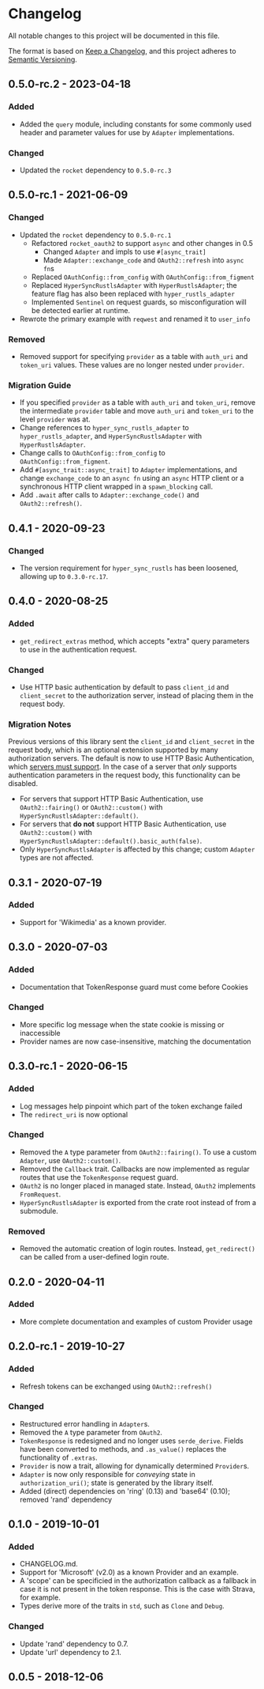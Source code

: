 # Changelog
All notable changes to this project will be documented in this file.

The format is based on [Keep a Changelog](https://keepachangelog.com/en/1.0.0/),
and this project adheres to [Semantic Versioning](https://semver.org/spec/v2.0.0.html).

## 0.5.0-rc.2 - 2023-04-18
### Added
- Added the `query` module, including constants for some commonly used
  header and parameter values for use by `Adapter` implementations.
### Changed
- Updated the `rocket` dependency to `0.5.0-rc.3`

## 0.5.0-rc.1 - 2021-06-09
### Changed
- Updated the `rocket` dependency to `0.5.0-rc.1`
  - Refactored `rocket_oauth2` to support `async` and other changes in 0.5
    - Changed `Adapter` and impls to use `#[async_trait]`
    - Made `Adapter::exchange_code` and `OAuth2::refresh` into `async fn`s
  - Replaced `OAuthConfig::from_config` with `OAuthConfig::from_figment`
  - Replaced `HyperSyncRustlsAdapter` with `HyperRustlsAdapter`; the feature
    flag has also been replaced with `hyper_rustls_adapter`
  - Implemented `Sentinel` on request guards, so misconfiguration will be
    detected earlier at runtime.
- Rewrote the primary example with `reqwest` and renamed it to `user_info`

### Removed
- Removed support for specifying `provider` as a table with `auth_uri`
  and `token_uri` values. These values are no longer nested under `provider`.

### Migration Guide
* If you specified `provider` as a table with `auth_uri` and `token_uri`,
  remove the intermediate `provider` table and move `auth_uri` and `token_uri`
  to the level `provider` was at.
* Change references to `hyper_sync_rustls_adapter` to `hyper_rustls_adapter`,
  and `HyperSyncRustlsAdapter` with `HyperRustlsAdapter`.
* Change calls to `OAuthConfig::from_config` to `OAuthConfig::from_figment`.
* Add `#[async_trait::async_trait]` to `Adapter` implementations, and change
  `exchange_code` to an `async fn` using an `async` HTTP client or a
  synchronous HTTP client wrapped in a `spawn_blocking` call.
* Add `.await` after calls to `Adapter::exchange_code()` and
  `OAuth2::refresh()`.

## 0.4.1 - 2020-09-23
### Changed
- The version requirement for `hyper_sync_rustls` has been loosened, allowing
  up to `0.3.0-rc.17`.

## 0.4.0 - 2020-08-25
### Added
- `get_redirect_extras` method, which accepts "extra" query parameters to use in
  the authentication request.
### Changed
- Use HTTP basic authentication by default to pass `client_id` and
  `client_secret` to the authorization server, instead of placing them in the
  request body.

### Migration Notes

Previous versions of this library sent the `client_id` and `client_secret` in
the request body, which is an optional extension supported by many authorization
servers. The default is now to use HTTP Basic Authentication, which [servers
must support]. In the case of a server that *only* supports authentication
parameters in the request body, this functionality can be disabled.

* For servers that support HTTP Basic Authentication, use `OAuth2::fairing()` or
  `OAuth2::custom()` with `HyperSyncRustlsAdapter::default()`.
* For servers that **do not** support HTTP Basic Authentication, use
  `OAuth2::custom()` with `HyperSyncRustlsAdapter::default().basic_auth(false)`.
* Only `HyperSyncRustlsAdapter` is affected by this change; custom `Adapter`
  types are not affected.

[servers must support]: https://tools.ietf.org/html/rfc6749#section-2.3.1

## 0.3.1 - 2020-07-19
### Added
- Support for 'Wikimedia' as a known provider.

## 0.3.0 - 2020-07-03
### Added
- Documentation that TokenResponse guard must come before Cookies
### Changed
- More specific log message when the state cookie is missing or
  inaccessible
- Provider names are now case-insensitive, matching the documentation

## 0.3.0-rc.1 - 2020-06-15
### Added
- Log messages help pinpoint which part of the token exchange failed
- The `redirect_uri` is now optional
### Changed
- Removed the `A` type parameter from `OAuth2::fairing()`.
  To use a custom `Adapter`, use `OAuth2::custom()`.
- Removed the `Callback` trait. Callbacks are now implemented
  as regular routes that use the `TokenResponse` request guard.
- `OAuth2` is no longer placed in managed state. Instead, `OAuth2`
  implements `FromRequest`.
- `HyperSyncRustlsAdapter` is exported from the crate root instead
  of from a submodule.
### Removed
- Removed the automatic creation of login routes. Instead,
  `get_redirect()` can be called from a user-defined login route.

## 0.2.0 - 2020-04-11
### Added
- More complete documentation and examples of custom Provider usage

## 0.2.0-rc.1 - 2019-10-27
### Added
- Refresh tokens can be exchanged using `OAuth2::refresh()`

### Changed
- Restructured error handling in `Adapter`s.
- Removed the `A` type parameter from `OAuth2`.
- `TokenResponse` is redesigned and no longer uses `serde_derive`.
  Fields have been converted to methods, and `.as_value()` replaces
  the functionality of `.extras`.
- `Provider` is now a trait, allowing for dynamically determined `Provider`s.
- `Adapter` is now only responsible for *conveying* state in
  `authorization_uri()`; state is generated by the library itself.
- Added (direct) dependencies on 'ring' (0.13) and 'base64' (0.10); removed
  'rand' dependency

## 0.1.0 - 2019-10-01
### Added
- CHANGELOG.md.
- Support for 'Microsoft' (v2.0) as a known Provider and an example.
- A 'scope' can be specificied in the authorization callback as a
  fallback in case it is not present in the token response. This is
  the case with Strava, for example.
- Types derive more of the traits in `std`, such as `Clone` and `Debug`.

### Changed
- Update 'rand' dependency to 0.7.
- Update 'url' dependency to 2.1.

## 0.0.5 - 2018-12-06
